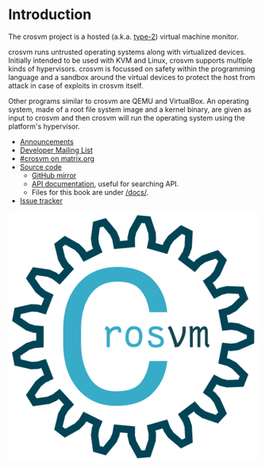 # Introduction

The crosvm project is a hosted (a.k.a.
[type-2](https://en.wikipedia.org/wiki/Hypervisor#Classification)) virtual machine monitor.

crosvm runs untrusted operating systems along with virtualized devices. Initially intended to be
used with KVM and Linux, crosvm supports multiple kinds of hypervisors. crosvm is focussed on safety
within the programming language and a sandbox around the virtual devices to protect the host from
attack in case of exploits in crosvm itself.

Other programs similar to crosvm are QEMU and VirtualBox. An operating system, made of a root file
system image and a kernel binary, are given as input to crosvm and then crosvm will run the
operating system using the platform's hypervisor.

- [Announcements](https://groups.google.com/a/chromium.org/g/crosvm-announce)
- [Developer Mailing List](https://groups.google.com/a/chromium.org/g/crosvm-dev)
- [#crosvm on matrix.org](https://matrix.to/#/#crosvm:matrix.org)
- [Source code](https://chromium.googlesource.com/crosvm/crosvm/)
  - [GitHub mirror](https://github.com/google/crosvm)
  - [API documentation](https://crosvm.dev/doc/crosvm/), useful for searching API.
  - Files for this book are under
    [/docs/](https://chromium.googlesource.com/crosvm/crosvm/+/HEAD/docs/).
- [Issue tracker](https://bugs.chromium.org/p/chromium/issues/list?q=component:OS%3ESystems%3EContainers)

![logo](./logo.svg)
